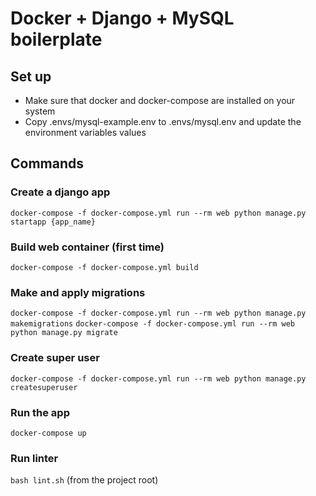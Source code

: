 # Docker + Django + MySQL boilerplate
## Set up
- Make sure that docker and docker-compose are installed on your system
- Copy .envs/mysql-example.env to .envs/mysql.env and update the environment variables values
## Commands
### Create a django app
`docker-compose -f docker-compose.yml run --rm web python manage.py startapp {app_name}`
### Build web container (first time)
`docker-compose -f docker-compose.yml build`
### Make and apply migrations
`docker-compose -f docker-compose.yml run --rm web python manage.py makemigrations`
`docker-compose -f docker-compose.yml run --rm web python manage.py migrate`
### Create super user
`docker-compose -f docker-compose.yml run --rm web python manage.py createsuperuser`
### Run the app
`docker-compose up`
### Run linter
`bash lint.sh` (from the project root)